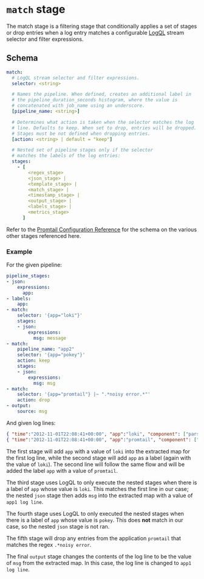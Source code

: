 # `match` stage

The match stage is a filtering stage that conditionally applies a set of stages
or drop entries when a log entry matches a configurable [LogQL](../../../logql.md)
stream selector and filter expressions.

## Schema

```yaml
match:
  # LogQL stream selector and filter expressions.
  selector: <string>

  # Names the pipeline. When defined, creates an additional label in
  # the pipeline_duration_seconds histogram, where the value is
  # concatenated with job_name using an underscore.
  [pipeline_name: <string>]

  # Determines what action is taken when the selector matches the log 
  # line. Defaults to keep. When set to drop, entries will be dropped. 
  # Stages must be not defined when dropping entries. 
  [action: <string> | default = "keep"]

  # Nested set of pipeline stages only if the selector
  # matches the labels of the log entries:
  stages:
    - [
        <regex_stage>
        <json_stage> |
        <template_stage> |
        <match_stage> |
        <timestamp_stage> |
        <output_stage> |
        <labels_stage> |
        <metrics_stage>
      ]
```

Refer to the [Promtail Configuration Reference](../configuration.md) for the
schema on the various other stages referenced here.

### Example

For the given pipeline:

```yaml
pipeline_stages:
- json:
    expressions:
      app:
- labels:
    app:
- match:
    selector: '{app="loki"}'
    stages:
    - json:
        expressions:
          msg: message
- match:
    pipeline_name: "app2"
    selector: '{app="pokey"}'
    action: keep
    stages:
    - json:
        expressions:
          msg: msg
- match:
    selector: '{app="promtail"} |~ ".*noisy error.*"'
    action: drop
- output:
    source: msg
```

And given log lines:

```json
{ "time":"2012-11-01T22:08:41+00:00", "app":"loki", "component": ["parser","type"], "level" : "WARN", "message" : "app1 log line" }
{ "time":"2012-11-01T22:08:41+00:00", "app":"promtail", "component": ["parser","type"], "level" : "ERROR", "message" : "foo noisy error" }
```

The first stage will add `app` with a value of `loki` into the extracted map for the first log line,
while the second stage will add `app` as a label (again with the value of `loki`).
The second line will follow the same flow and will be added the label `app` with a value of `promtail`.

The third stage uses LogQL to only execute the nested stages when there is a
label of `app` whose value is `loki`. This matches the first line in our case; the nested
`json` stage then adds `msg` into the extracted map with a value of `app1 log
line`.

The fourth stage uses LogQL to only executed the nested stages when there is a
label of `app` whose value is `pokey`. This does **not** match in our case, so
the nested `json` stage is not ran.

The fifth stage will drop any entries from the application `promtail` that matches
the regex `.*noisy error`.

The final `output` stage changes the contents of the log line to be the value of
`msg` from the extracted map. In this case, the log line is changed to `app1 log
line`.
